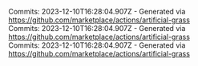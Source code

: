 Commits: 2023-12-10T16:28:04.907Z - Generated via https://github.com/marketplace/actions/artificial-grass
<br>
Commits: 2023-12-10T16:28:04.907Z - Generated via https://github.com/marketplace/actions/artificial-grass
<br>
Commits: 2023-12-10T16:28:04.907Z - Generated via https://github.com/marketplace/actions/artificial-grass
<br>
